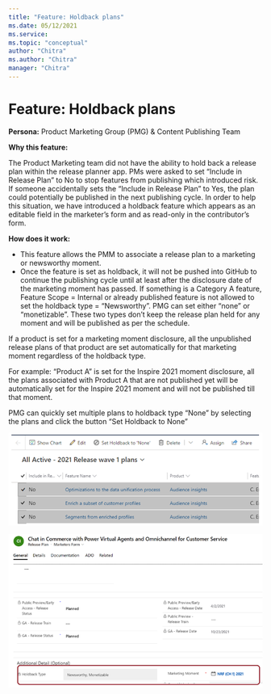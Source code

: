 ```yaml
---
title: "Feature: Holdback plans"
ms.date: 05/12/2021
ms.service: 
ms.topic: "conceptual"
author: "Chitra"
ms.author: "Chitra"
manager: "Chitra"
---
```


# Feature: Holdback plans

**Persona:** Product Marketing Group (PMG) & Content Publishing Team

**Why this feature:**

The Product Marketing team did not have the ability to hold back a release plan within the release planner app. PMs were asked to set “Include in Release Plan” to No to stop features from publishing which introduced risk. If someone accidentally sets the “Include in Release Plan” to Yes, the plan could potentially be published in the next publishing cycle. In order to help this situation, we have introduced a holdback feature which appears as an editable field in the marketer’s form and as read-only in the contributor’s form.

**How does it work:**
-	This feature allows the PMM to associate a release plan to a marketing or newsworthy moment. 
-	Once the feature is set as holdback, it will not be pushed into GitHub to continue the publishing cycle until at least after the disclosure date of the marketing moment has passed.
If something is a Category A feature, Feature Scope = Internal or already published feature is not allowed to set the holdback type = “Newsworthy”. PMG can set either “none” or “monetizable”. These two types don’t keep the release plan held for any moment and will be published as per the schedule.

If a product is set for a marketing moment disclosure, all the unpublished release plans of that product are set automatically for that marketing moment regardless of the holdback type. 

For example: “Product A” is set for the Inspire 2021 moment disclosure, all the plans associated with Product A that are not published yet will be automatically set for the Inspire 2021 moment and will not be published till that moment.

PMG can quickly set multiple plans to holdback type “None” by selecting the plans and click the button “Set Holdback to None”

![Step one](media/Capture1.PNG "Step one")

![Step two](media/Image_2.png "Step two")
